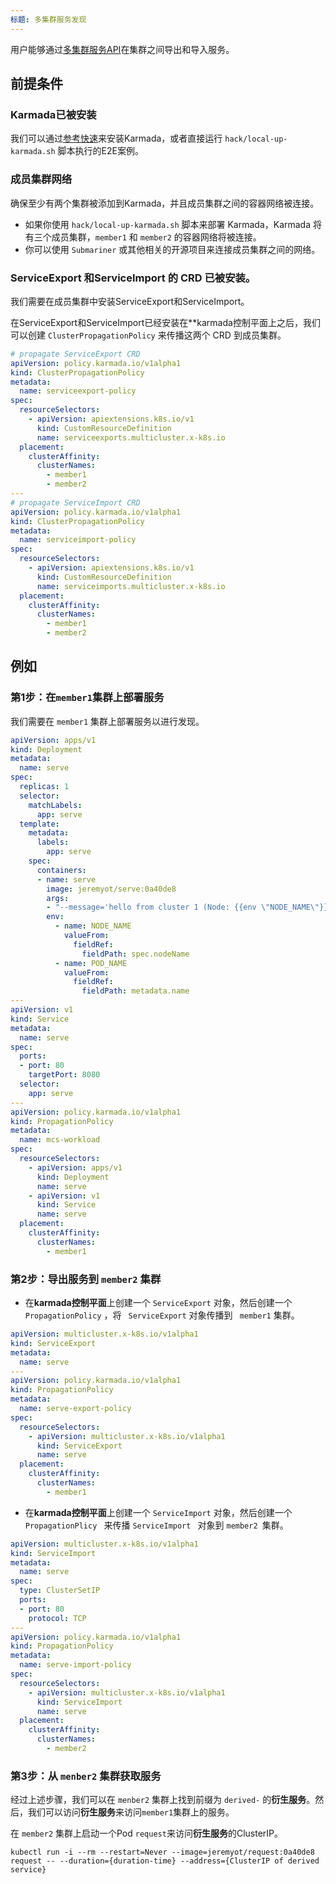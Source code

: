 ```yaml
---
标题: 多集群服务发现
---
```


用户能够通过[多集群服务API](https://github.com/kubernetes-sigs/mcs-api)在集群之间导出和导入服务。 

## 前提条件

### Karmada已被安装

我们可以通过[参考快速](https://github.com/karmada-io/karmada#quick-start)来安装Karmada，或者直接运行 `hack/local-up-karmada.sh` 脚本执行的E2E案例。


### 成员集群网络

确保至少有两个集群被添加到Karmada，并且成员集群之间的容器网络被连接。

- 如果你使用 `hack/local-up-karmada.sh` 脚本来部署 Karmada，Karmada 将有三个成员集群，`member1` 和 `member2` 的容器网络将被连接。
- 你可以使用 `Submariner` 或其他相关的开源项目来连接成员集群之间的网络。

### ServiceExport 和ServiceImport 的 CRD 已被安装。

我们需要在成员集群中安装ServiceExport和ServiceImport。

在ServiceExport和ServiceImport已经安装在**karmada控制平面上之后，我们可以创建 `ClusterPropagationPolicy` 来传播这两个 CRD 到成员集群。

```yaml
# propagate ServiceExport CRD
apiVersion: policy.karmada.io/v1alpha1
kind: ClusterPropagationPolicy
metadata:
  name: serviceexport-policy
spec:
  resourceSelectors:
    - apiVersion: apiextensions.k8s.io/v1
      kind: CustomResourceDefinition
      name: serviceexports.multicluster.x-k8s.io
  placement:
    clusterAffinity:
      clusterNames:
        - member1
        - member2
---        
# propagate ServiceImport CRD
apiVersion: policy.karmada.io/v1alpha1
kind: ClusterPropagationPolicy
metadata:
  name: serviceimport-policy
spec:
  resourceSelectors:
    - apiVersion: apiextensions.k8s.io/v1
      kind: CustomResourceDefinition
      name: serviceimports.multicluster.x-k8s.io
  placement:
    clusterAffinity:
      clusterNames:
        - member1
        - member2
```
## 例如

### 第1步：在`member1`集群上部署服务 

我们需要在 `member1` 集群上部署服务以进行发现。

```yaml
apiVersion: apps/v1
kind: Deployment
metadata:
  name: serve
spec:
  replicas: 1
  selector:
    matchLabels:
      app: serve
  template:
    metadata:
      labels:
        app: serve
    spec:
      containers:
      - name: serve
        image: jeremyot/serve:0a40de8
        args:
        - "--message='hello from cluster 1 (Node: {{env \"NODE_NAME\"}} Pod: {{env \"POD_NAME\"}} Address: {{addr}})'"
        env:
          - name: NODE_NAME
            valueFrom:
              fieldRef:
                fieldPath: spec.nodeName
          - name: POD_NAME
            valueFrom:
              fieldRef:
                fieldPath: metadata.name
---      
apiVersion: v1
kind: Service
metadata:
  name: serve
spec:
  ports:
  - port: 80
    targetPort: 8080
  selector:
    app: serve
---
apiVersion: policy.karmada.io/v1alpha1
kind: PropagationPolicy
metadata:
  name: mcs-workload
spec:
  resourceSelectors:
    - apiVersion: apps/v1
      kind: Deployment
      name: serve
    - apiVersion: v1
      kind: Service
      name: serve
  placement:
    clusterAffinity:
      clusterNames:
        - member1
```

### 第2步：导出服务到 `member2` 集群

- 在**karmada控制平面**上创建一个 `ServiceExport` 对象，然后创建一个 `PropagationPolicy` ，将 ` ServiceExport` 对象传播到 ` member1` 集群。

```yaml
apiVersion: multicluster.x-k8s.io/v1alpha1
kind: ServiceExport
metadata:
  name: serve
---
apiVersion: policy.karmada.io/v1alpha1
kind: PropagationPolicy
metadata:
  name: serve-export-policy
spec:
  resourceSelectors:
    - apiVersion: multicluster.x-k8s.io/v1alpha1
      kind: ServiceExport
      name: serve
  placement:
    clusterAffinity:
      clusterNames:
        - member1
```

- 在**karmada控制平面**上创建一个 `ServiceImport` 对象，然后创建一个 `PropagationPlicy ` 来传播 `ServiceImport ` 对象到 `member2 `集群。

```yaml
apiVersion: multicluster.x-k8s.io/v1alpha1
kind: ServiceImport
metadata:
  name: serve
spec:
  type: ClusterSetIP
  ports:
  - port: 80
    protocol: TCP
---
apiVersion: policy.karmada.io/v1alpha1
kind: PropagationPolicy
metadata:
  name: serve-import-policy
spec:
  resourceSelectors:
    - apiVersion: multicluster.x-k8s.io/v1alpha1
      kind: ServiceImport
      name: serve
  placement:
    clusterAffinity:
      clusterNames:
        - member2
```

### 第3步：从 `menber2` 集群获取服务

经过上述步骤，我们可以在 `menber2` 集群上找到前缀为 `derived-` 的**衍生服务**。然后，我们可以访问**衍生服务**来访问`member1`集群上的服务。

在 `member2` 集群上启动一个Pod `request`来访问**衍生服务**的ClusterIP。

```
kubectl run -i --rm --restart=Never --image=jeremyot/request:0a40de8 request -- --duration={duration-time} --address={ClusterIP of derived service}
```

